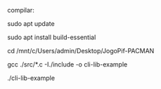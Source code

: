 compilar:

sudo apt update

sudo apt install build-essential

cd /mnt/c/Users/admin/Desktop/JogoPif-PACMAN

gcc ./src/*.c -I./include -o cli-lib-example


./cli-lib-example
